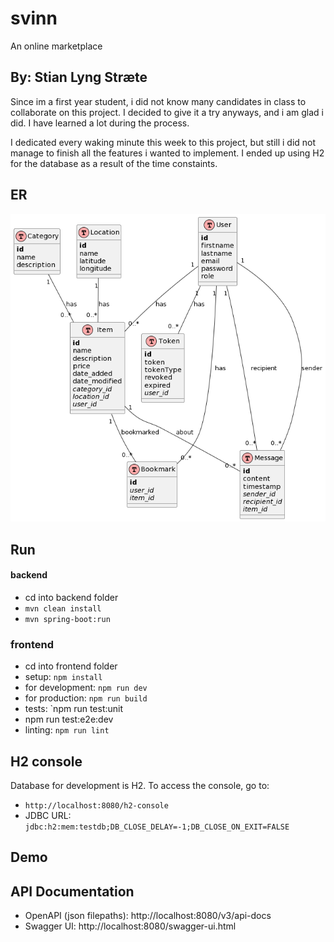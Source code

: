 # svinn
An online marketplace

## By: Stian Lyng Stræte
Since im a first year student, i did not know many candidates in class to collaborate on this project.
I decided to give it a try anyways, and i am glad i did. I have learned a lot during the process. 

I dedicated every waking minute this week to this project, but still i did not manage to finish all the features i wanted to implement. I ended up using H2 for the database as a result of the time constaints. 



## ER
![ER](/assets/img/ER.png?raw=true)

## Run

#### backend
- cd into backend folder
- `mvn clean install`
- `mvn spring-boot:run`

### frontend
- cd into frontend folder
- setup: `npm install`
- for development: `npm run dev`
- for production: `npm run build`
- tests: `npm run test:unit
- npm run test:e2e:dev
- linting: `npm run lint`


## H2 console
Database for development is H2. To access the console, go to:
- `http://localhost:8080/h2-console`
- JDBC URL: `jdbc:h2:mem:testdb;DB_CLOSE_DELAY=-1;DB_CLOSE_ON_EXIT=FALSE`

## Demo

## API Documentation
- OpenAPI (json filepaths): http://localhost:8080/v3/api-docs
- Swagger UI: http://localhost:8080/swagger-ui.html
